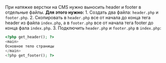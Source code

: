 При натяжке верстки на CMS нужно выносить header и footer в отдельные файлы.
**Для этого нужно:**
	1. Создать два файла: `header.php` и `footer.php`.
	2. Скопировать в `header.php` все от начала до конца тега header из файла `index.php`, а в `footer.php` все от начала тега footer до конца фала `index.php`.
	3. Подключить `header.php` и `footer.php` в `index.php`:

```php
<?php get_header(); ?>
<main>
Основное тело страницы
</main>
<?php get_footer(); ?>
```
